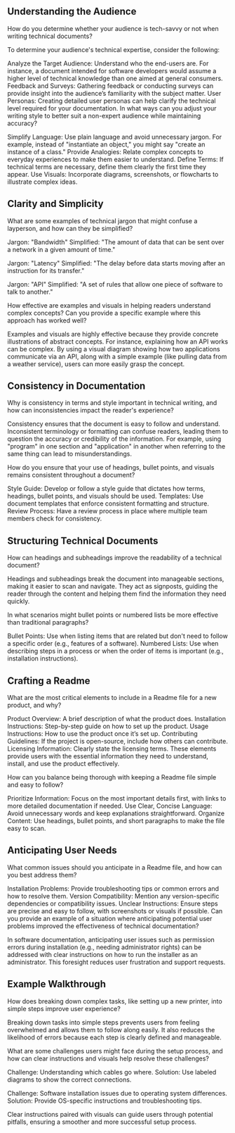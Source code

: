 ## Understanding the Audience
How do you determine whether your audience is tech-savvy or not when writing technical documents?

To determine your audience's technical expertise, consider the following:

Analyze the Target Audience: Understand who the end-users are. For instance, a document intended for software developers would assume a higher level of technical knowledge than one aimed at general consumers.
Feedback and Surveys: Gathering feedback or conducting surveys can provide insight into the audience’s familiarity with the subject matter.
User Personas: Creating detailed user personas can help clarify the technical level required for your documentation.
In what ways can you adjust your writing style to better suit a non-expert audience while maintaining accuracy?

Simplify Language: Use plain language and avoid unnecessary jargon. For example, instead of "instantiate an object," you might say "create an instance of a class."
Provide Analogies: Relate complex concepts to everyday experiences to make them easier to understand.
Define Terms: If technical terms are necessary, define them clearly the first time they appear.
Use Visuals: Incorporate diagrams, screenshots, or flowcharts to illustrate complex ideas.


## Clarity and Simplicity
What are some examples of technical jargon that might confuse a layperson, and how can they be simplified?

Jargon: "Bandwidth"
Simplified: "The amount of data that can be sent over a network in a given amount of time."

Jargon: "Latency"
Simplified: "The delay before data starts moving after an instruction for its transfer."

Jargon: "API"
Simplified: "A set of rules that allow one piece of software to talk to another."

How effective are examples and visuals in helping readers understand complex concepts? Can you provide a specific example where this approach has worked well?

Examples and visuals are highly effective because they provide concrete illustrations of abstract concepts. For instance, explaining how an API works can be complex. By using a visual diagram showing how two applications communicate via an API, along with a simple example (like pulling data from a weather service), users can more easily grasp the concept.

## Consistency in Documentation
Why is consistency in terms and style important in technical writing, and how can inconsistencies impact the reader's experience?

Consistency ensures that the document is easy to follow and understand. Inconsistent terminology or formatting can confuse readers, leading them to question the accuracy or credibility of the information. For example, using "program" in one section and "application" in another when referring to the same thing can lead to misunderstandings.

How do you ensure that your use of headings, bullet points, and visuals remains consistent throughout a document?

Style Guide: Develop or follow a style guide that dictates how terms, headings, bullet points, and visuals should be used.
Templates: Use document templates that enforce consistent formatting and structure.
Review Process: Have a review process in place where multiple team members check for consistency.


## Structuring Technical Documents
How can headings and subheadings improve the readability of a technical document?

Headings and subheadings break the document into manageable sections, making it easier to scan and navigate. They act as signposts, guiding the reader through the content and helping them find the information they need quickly.

In what scenarios might bullet points or numbered lists be more effective than traditional paragraphs?

Bullet Points: Use when listing items that are related but don't need to follow a specific order (e.g., features of a software).
Numbered Lists: Use when describing steps in a process or when the order of items is important (e.g., installation instructions).


## Crafting a Readme
What are the most critical elements to include in a Readme file for a new product, and why?

Product Overview: A brief description of what the product does.
Installation Instructions: Step-by-step guide on how to set up the product.
Usage Instructions: How to use the product once it’s set up.
Contributing Guidelines: If the project is open-source, include how others can contribute.
Licensing Information: Clearly state the licensing terms.
These elements provide users with the essential information they need to understand, install, and use the product effectively.

How can you balance being thorough with keeping a Readme file simple and easy to follow?

Prioritize Information: Focus on the most important details first, with links to more detailed documentation if needed.
Use Clear, Concise Language: Avoid unnecessary words and keep explanations straightforward.
Organize Content: Use headings, bullet points, and short paragraphs to make the file easy to scan.


## Anticipating User Needs
What common issues should you anticipate in a Readme file, and how can you best address them?

Installation Problems: Provide troubleshooting tips or common errors and how to resolve them.
Version Compatibility: Mention any version-specific dependencies or compatibility issues.
Unclear Instructions: Ensure steps are precise and easy to follow, with screenshots or visuals if possible.
Can you provide an example of a situation where anticipating potential user problems improved the effectiveness of technical documentation?

In software documentation, anticipating user issues such as permission errors during installation (e.g., needing administrator rights) can be addressed with clear instructions on how to run the installer as an administrator. This foresight reduces user frustration and support requests.

## Example Walkthrough
How does breaking down complex tasks, like setting up a new printer, into simple steps improve user experience?

Breaking down tasks into simple steps prevents users from feeling overwhelmed and allows them to follow along easily. It also reduces the likelihood of errors because each step is clearly defined and manageable.

What are some challenges users might face during the setup process, and how can clear instructions and visuals help resolve these challenges?

Challenge: Understanding which cables go where.
Solution: Use labeled diagrams to show the correct connections.

Challenge: Software installation issues due to operating system differences.
Solution: Provide OS-specific instructions and troubleshooting tips.

Clear instructions paired with visuals can guide users through potential pitfalls, ensuring a smoother and more successful setup process.






